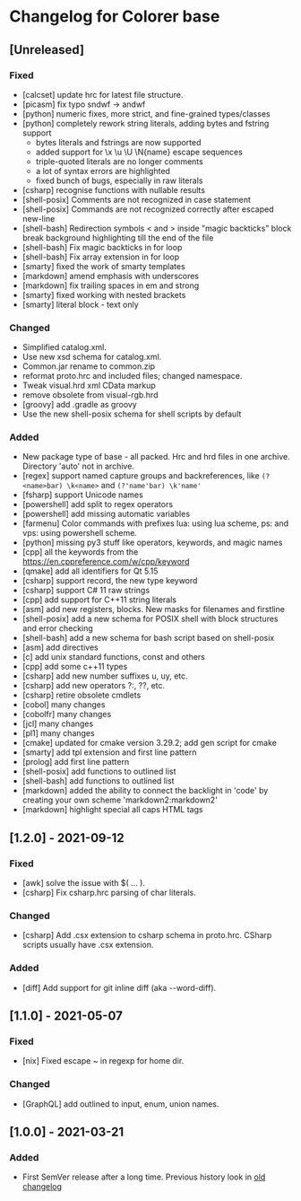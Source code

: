 # Changelog for Colorer base

## [Unreleased]

### Fixed
- [calcset] update hrc for latest file structure.
- [picasm] fix typo  sndwf -> andwf
- [python] numeric fixes, more strict, and fine-grained types/classes
- [python] completely rework string literals, adding bytes and fstring support
    * bytes literals and fstrings are now supported
    * added support for \x \u \U \N{name} escape sequences
    * triple-quoted literals are no longer comments
    * a lot of syntax errors are highlighted
    * fixed bunch of bugs, especially in raw literals
- [csharp] recognise functions with nullable results
- [shell-posix] Comments are not recognized in case statement
- [shell-posix] Commands are not recognized correctly after escaped new-line
- [shell-bash] Redirection symbols < and > inside "magic backticks" block break background highlighting till the end of the file
- [shell-bash] Fix magic backticks in for loop
- [shell-bash] Fix array extension in for loop
- [smarty] fixed the work of smarty templates
- [markdown] amend emphasis with underscores
- [markdown] fix trailing spaces in em and strong
- [smarty] fixed working with nested brackets
- [smarty] literal block - text only

### Changed
- Simplified catalog.xml.
- Use new xsd schema for catalog.xml.
- Common.jar rename to common.zip
- reformat proto.hrc and included files; changed namespace.
- Tweak visual.hrd xml CData markup
- remove obsolete from visual-rgb.hrd
- [groovy] add .gradle as groovy
- Use the new shell-posix schema for shell scripts by default

### Added
- New package type of base - all packed. Hrc and hrd files in one archive. Directory 'auto' not in archive.
- [regex] support named capture groups and backreferences, like `(?<name>bar) \k<name>` and `(?'name'bar) \k'name'`
- [fsharp] support Unicode names
- [powershell] add split to regex operators
- [powershell] add missing automatic variables
- [farmenu] Color commands with prefixes lua: using lua scheme, ps: and vps: using powershell scheme.
- [python] missing py3 stuff like operators, keywords, and magic names
- [cpp] all the keywords from the https://en.cppreference.com/w/cpp/keyword
- [qmake] add all identifiers for Qt 5.15
- [csharp] support record, the new type keyword
- [csharp] support C# 11 raw strings
- [cpp] add support for C++11 string literals
- [asm] add new registers, blocks. New masks for filenames and firstline
- [shell-posix] add a new schema for POSIX shell with block structures and error checking
- [shell-bash] add a new schema for bash script based on shell-posix
- [asm] add directives
- [c] add unix standard functions, const and others
- [cpp] add some c++11 types
- [csharp] add new number suffixes u, uy, etc.
- [csharp] add new operators ?:, ??, etc.
- [csharp] retire obsolete cmdlets
- [cobol] many changes
- [cobolfr] many changes
- [jcl] many changes
- [pl1] many changes
- [cmake] updated for cmake version 3.29.2; add gen script for cmake
- [smarty] add tpl extension and first line pattern
- [prolog] add first line pattern
- [shell-posix] add functions to outlined list
- [shell-bash] add functions to outlined list
- [markdown] added the ability to connect the backlight in 'code' by creating your own scheme 'markdown2:markdown2'
- [markdown] highlight special all caps HTML tags

## [1.2.0] - 2021-09-12

### Fixed
- [awk] solve the issue with $( ... ).
- [csharp] Fix csharp.hrc parsing of char literals.

### Changed
- [csharp] Add .csx extension to csharp schema in proto.hrc. CSharp scripts usually have .csx extension.

### Added
- [diff] Add support for git inline diff (aka --word-diff).

## [1.1.0] - 2021-05-07

### Fixed
- [nix] Fixed escape ~ in regexp for home dir.

### Changed
- [GraphQL] add outlined to input, enum, union names.

## [1.0.0] - 2021-03-21

### Added
- First SemVer release after a long time. Previous history look in [old changelog](https://github.com/colorer/Colorer-schemes/blob/0ce9aa4ecf2fda04b959a7a74fd965247d8f65f8/hrc/hrc/CHANGELOG)

